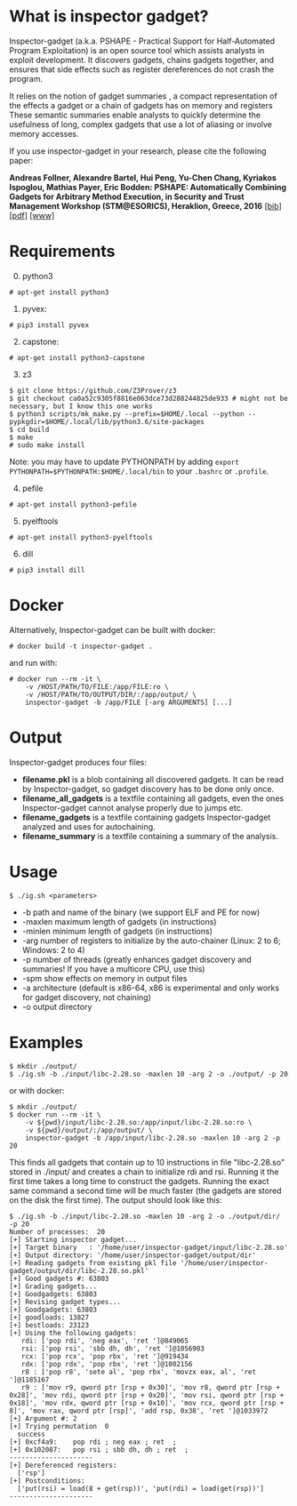 # What is inspector gadget?

Inspector-gadget (a.k.a. PSHAPE - Practical Support for Half-Automated Program Exploitation) 
is an open source tool  which  assists  analysts  in  exploit  development.  It 
discovers gadgets, chains gadgets together, and ensures that side effects
such  as  register  dereferences  do  not  crash  the  program.  

It relies on the notion of gadget summaries , a compact representation
of the effects a gadget or a chain of gadgets has on memory and registers
These semantic summaries enable analysts to quickly determine the
usefulness of long, complex gadgets that use a lot of aliasing or involve
memory accesses.

If you use inspector-gadget in your research, please cite the following paper:

**Andreas Follner, Alexandre Bartel, Hui Peng, Yu-Chen Chang, Kyriakos Ispoglou, Mathias Payer, Eric Bodden: PSHAPE: Automatically Combining Gadgets for Arbitrary Method Execution, in Security and Trust Management Workshop (STM@ESORICS), Heraklion, Greece, 2016** 
[\[bib\]](https://www.abartel.net/static/p/stm2016-combiningGadgets.bib.txt) [\[pdf\]](https://www.abartel.net/static/p/stm2016-combiningGadgets.pdf)
[\[www\]](https://sites.google.com/site/exploitdevpshape/)

# Requirements

0) python3
```console
# apt-get install python3
```

1) pyvex: 
```console
# pip3 install pyvex
```

2) capstone: 
```console
# apt-get install python3-capstone
```

3) z3
```console
$ git clone https://github.com/Z3Prover/z3
$ git checkout ca0a52c9305f8816e063dce73d288244825de933 # might not be necessary, but I know this one works 
$ python3 scripts/mk_make.py --prefix=$HOME/.local --python --pypkgdir=$HOME/.local/lib/python3.6/site-packages
$ cd build
$ make
# sudo make install
```
Note: you may have to update PYTHONPATH by adding `export PYTHONPATH=$PYTHONPATH:$HOME/.local/bin` to your `.bashrc` or `.profile`.

4) pefile
```console
# apt-get install python3-pefile
```

5) pyelftools
```console
# apt-get install python3-pyelftools
```


6) dill
```console
# pip3 install dill
```

# Docker
Alternatively, Inspector-gadget can be built with docker:
```console
# docker build -t inspector-gadget .
```

and run with:
```console
# docker run --rm -it \
    -v /HOST/PATH/TO/FILE:/app/FILE:ro \
    -v /HOST/PATH/TO/OUTPUT/DIR/:/app/output/ \
    inspector-gadget -b /app/FILE [-arg ARGUMENTS] [...]
```

# Output

Inspector-gadget produces four files:

* **filename.pkl** is a blob containing all discovered gadgets. It can be read by Inspector-gadget, so gadget discovery has to be done only once.
* **filename_all_gadgets** is a textfile containing all gadgets, even the ones Inspector-gadget cannot analyse properly due to jumps etc.
* **filename_gadgets** is a textfile containing gadgets Inspector-gadget analyzed and uses for autochaining.
* **filename_summary** is a textfile containing a summary of the analysis.


# Usage

```console
$ ./ig.sh <parameters>
```
* -b path and name of the binary (we support ELF and PE for now)
* -maxlen maximum length of gadgets (in instructions)
* -minlen minimum length of gadgets (in instructions)
* -arg number of registers to initialize by the auto-chainer (Linux: 2 to 6; Windows: 2 to 4)
* -p number of threads (greatly enhances gadget discovery and summaries! If you have a multicore CPU, use this)
* -spm show effects on memory in output files
* -a architecture (default is x86-64, x86 is experimental and only works for gadget discovery, not chaining)
* -o output directory


# Examples

```console
$ mkdir ./output/
$ ./ig.sh -b ./input/libc-2.28.so -maxlen 10 -arg 2 -o ./output/ -p 20
```
or with docker:
```console
$ mkdir ./output/
$ docker run --rm -it \
    -v ${pwd}/input/libc-2.28.so:/app/input/libc-2.28.so:ro \
    -v ${pwd}/output/:/app/output/ \
    inspector-gadget -b /app/input/libc-2.28.so -maxlen 10 -arg 2 -p 20
```
This finds all gadgets that contain up to 10 instructions in file "libc-2.28.so" stored in ./input/ and creates a chain to initialize rdi and rsi.
Running it the first time takes a long time to construct the gadgets.
Running the exact same command a second time will be much faster (the gadgets are stored on the disk the first time).
The output should look like this:

```console
$ ./ig.sh -b ./input/libc-2.28.so -maxlen 10 -arg 2 -o ./output/dir/  -p 20                                                                                            
Number of processes:  20
[+] Starting inspector gadget...
[+] Target binary   : '/home/user/inspector-gadget/input/libc-2.28.so'
[+] Output directory: '/home/user/inspector-gadget/output/dir'
[+] Reading gadgets from existing pkl file '/home/user/inspector-gadget/output/dir/libc-2.28.so.pkl'
[+] Good gadgets #: 63803
[+] Grading gadgets...
[+] Goodgadgets: 63803
[+] Revising gadget types...
[+] Goodgadgets: 63803
[+] goodloads: 13827
[+] bestloads: 23123
[+] Using the following gadgets:
   rdi: ['pop rdi', 'neg eax', 'ret ']@849065
   rsi: ['pop rsi', 'sbb dh, dh', 'ret ']@1056903
   rcx: ['pop rcx', 'pop rbx', 'ret ']@919434
   rdx: ['pop rdx', 'pop rbx', 'ret ']@1002156
   r8 : ['pop r8', 'sete al', 'pop rbx', 'movzx eax, al', 'ret ']@1185167
   r9 : ['mov r9, qword ptr [rsp + 0x30]', 'mov r8, qword ptr [rsp + 0x28]', 'mov rdi, qword ptr [rsp + 0x20]', 'mov rsi, qword ptr [rsp + 0x18]', 'mov rdx, qword ptr [rsp + 0x10]', 'mov rcx, qword ptr [rsp + 8]', 'mov rax, qword ptr [rsp]', 'add rsp, 0x38', 'ret ']@1033972
[+] Argument #: 2
[+] Trying permutation  0
  success
[+] 0xcf4a9:    pop rdi ; neg eax ; ret  ; 
[+] 0x102087:   pop rsi ; sbb dh, dh ; ret  ; 
---------------------
[+] Dereferenced registers:
  ['rsp']
[+] Postconditions:
  ['put(rsi) = load(8 + get(rsp))', 'put(rdi) = load(get(rsp))']
---------------------
```

